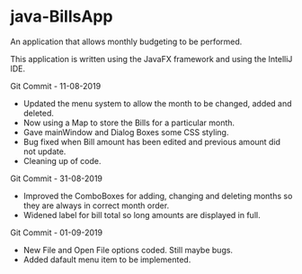 # java-BillsApp
An application that allows monthly budgeting to be performed.

This application is written using the JavaFX framework and using the IntelliJ IDE.

Git Commit - 11-08-2019
- Updated the menu system to allow the month to be changed, added and deleted.
- Now using a Map to store the Bills for a particular month.
- Gave mainWindow and Dialog Boxes some CSS styling.
- Bug fixed when Bill amount has been edited and previous amount did not update.
- Cleaning up of code.

Git Commit - 31-08-2019
- Improved the ComboBoxes for adding, changing and deleting months so they are always in correct month order.
- Widened label for bill total so long amounts are displayed in full.

Git Commit - 01-09-2019
- New File and Open File options coded. Still maybe bugs.
- Added dafault menu item to be implemented.